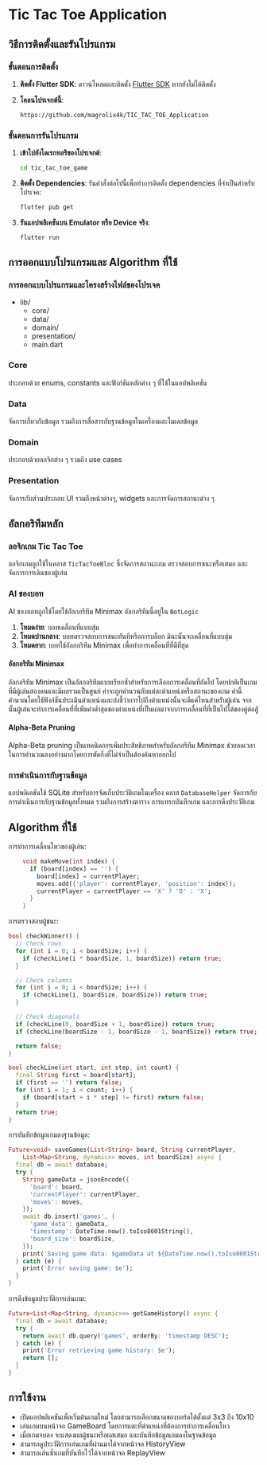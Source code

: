 # Tic Tac Toe Application

## วิธีการติดตั้งและรันโปรแกรม

### ขั้นตอนการติดตั้ง

1. **ติดตั้ง Flutter SDK**:
    ดาวน์โหลดและติดตั้ง [Flutter SDK](https://flutter.dev/docs/get-started/install) หากยังไม่ได้ติดตั้ง

2. **โคลนโปรเจกต์นี้**:
    ```bash
    https://github.com/magrolix4k/TIC_TAC_TOE_Application
    ```

### ขั้นตอนการรันโปรแกรม

1. **เข้าไปยังไดเรกทอรีของโปรเจกต์**:
    ```bash
    cd tic_tac_toe_game
    ```

2. **ติดตั้ง Dependencies**:
    รันคำสั่งต่อไปนี้เพื่อทำการติดตั้ง dependencies ที่จำเป็นสำหรับโปรเจค:
    ```bash
    flutter pub get
    ```
3. **รันแอปพลิเคชันบน Emulator หรือ Device จริง**:
    ```bash
    flutter run
    ```

## การออกแบบโปรแกรมและ Algorithm ที่ใช้

### การออกแบบโปรแกรมและโครงสร้างไฟล์ของโปรเจค

  * lib/
    * core/
    * data/
    * domain/
    * presentation/
    * main.dart

### Core
  ประกอบด้วย enums, constants และฟังก์ชันหลักต่าง ๆ ที่ใช้ในแอปพลิเคชัน

### Data
  จัดการเกี่ยวกับข้อมูล รวมถึงการสื่อสารกับฐานข้อมูลในเครื่องและโมเดลข้อมูล

### Domain
  ประกอบด้วยลอจิกต่าง ๆ รวมถึง use cases

### Presentation
  จัดการกับส่วนประกอบ UI รวมถึงหน้าต่างๆ, widgets และการจัดการสถานะต่าง ๆ


## อัลกอริทึมหลัก

### ลอจิกเกม Tic Tac Toe
  ลอจิกเกมถูกใช้ในคลาส `TicTacToeBloc` ซึ่งจัดการสถานะเกม ตรวจสอบการชนะหรือเสมอ และจัดการการเดินของผู้เล่น

### AI ของบอท
  AI ของบอทถูกใช้โดยใช้อัลกอริทึม Minimax อัลกอริทึมนี้อยู่ใน `BotLogic`

1. **โหมดง่าย**: บอทเคลื่อนที่แบบสุ่ม
2. **โหมดปานกลาง**: บอทตรวจสอบการชนะทันทีหรือการบล็อก มิฉะนั้นจะเคลื่อนที่แบบสุ่ม
3. **โหมดยาก**: บอทใช้อัลกอริทึม Minimax เพื่อทำการเคลื่อนที่ที่ดีที่สุด

#### อัลกอริทึม Minimax
  อัลกอริทึม Minimax เป็นอัลกอริทึมแบบเรียกซ้ำสำหรับการเลือกการเคลื่อนที่ถัดไป โดยปกติเป็นเกมที่มีผู้เล่นสองคนและมีผลรวมเป็นศูนย์ ค่าจะถูกคำนวนกับแต่ละตำแหน่งหรือสถานะของเกม ค่านี้คำนวณโดยใช้ฟังก์ชันประเมินตำแหน่งและบ่งชี้ว่าการไปถึงตำแหน่งนั้นจะดีแค่ไหนสำหรับผู้เล่น จากนั้นผู้เล่นจะทำการเคลื่อนที่ที่เพิ่มค่าต่ำสุดของตำแหน่งที่เป็นผลมาจากการเคลื่อนที่ที่เป็นไปได้ของคู่ต่อสู้

#### Alpha-Beta Pruning
  Alpha-Beta pruning เป็นเทคนิคการเพิ่มประสิทธิภาพสำหรับอัลกอริทึม Minimax ช่วยลดเวลาในการคำนวณลงอย่างมากโดยการตัดกิ่งที่ไม่จำเป็นต้องค้นหาออกไป

### การดำเนินการกับฐานข้อมูล
  แอปพลิเคชันใช้ SQLite สำหรับการจัดเก็บประวัติเกมในเครื่อง คลาส `DatabaseHelper` จัดการกับการดำเนินการกับฐานข้อมูลทั้งหมด รวมถึงการสร้างตาราง การแทรกบันทึกเกม และการดึงประวัติเกม

## Algorithm ที่ใช้
  การทำการเคลื่อนไหวของผู้เล่น:
```dart
    void makeMove(int index) {
      if (board[index] == '') {
        board[index] = currentPlayer;
        moves.add({'player': currentPlayer, 'position': index});
        currentPlayer = currentPlayer == 'X' ? 'O' : 'X';
      }
    }
```
  การตรวจสอบผู้ชนะ:
```dart
bool checkWinner() {
  // Check rows
  for (int i = 0; i < boardSize; i++) {
    if (checkLine(i * boardSize, 1, boardSize)) return true;
  }

  // Check columns
  for (int i = 0; i < boardSize; i++) {
    if (checkLine(i, boardSize, boardSize)) return true;
  }

  // Check diagonals
  if (checkLine(0, boardSize + 1, boardSize)) return true;
  if (checkLine(boardSize - 1, boardSize - 1, boardSize)) return true;

  return false;
}

bool checkLine(int start, int step, int count) {
  final String first = board[start];
  if (first == '') return false;
  for (int i = 1; i < count; i++) {
    if (board[start + i * step] != first) return false;
  }
  return true;
}
```
  การบันทึกข้อมูลเกมลงฐานข้อมูล:
```dart
Future<void> saveGames(List<String> board, String currentPlayer,
    List<Map<String, dynamic>> moves, int boardSize) async {
  final db = await database;
  try {
    String gameData = jsonEncode({
      'board': board,
      'currentPlayer': currentPlayer,
      'moves': moves,
    });
    await db.insert('games', {
      'game_data': gameData,
      'timestamp': DateTime.now().toIso8601String(),
      'board_size': boardSize,
    });
    print('Saving game data: $gameData at ${DateTime.now().toIso8601String()}, Board size: $boardSize');
  } catch (e) {
    print('Error saving game: $e');
  }
}
```
  การดึงข้อมูลประวัติการเล่นเกม:
```dart
Future<List<Map<String, dynamic>>> getGameHistory() async {
  final db = await database;
  try {
    return await db.query('games', orderBy: 'timestamp DESC');
  } catch (e) {
    print('Error retrieving game history: $e');
    return [];
  }
}
```

## การใช้งาน
* เปิดแอปพลิเคชันเพื่อเริ่มต้นเกมใหม่ โดยสามารถเลือกขนาดของบอร์ดได้ตั้งแต่ 3x3 ถึง 10x10
* เล่นเกมบนหน้าจอ GameBoard โดยการแตะที่ตำแหน่งที่ต้องการทำการเคลื่อนไหว
* เมื่อเกมจบลง จะแสดงผลผู้ชนะหรือผลเสมอ และบันทึกข้อมูลเกมลงในฐานข้อมูล
* สามารถดูประวัติการเล่นเกมที่ผ่านมาได้จากหน้าจอ HistoryView
* สามารถเล่นซ้ำเกมที่บันทึกไว้ได้จากหน้าจอ ReplayView
